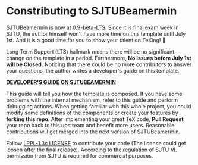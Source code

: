 # Constributing to SJTUBeamermin

SJTUBeamermin is now at 0.9-beta-LTS. Since it is final exam week in SJTU, the author himself won't have more time on this template until July 1st. And it is a good time for you to show your talent on TeXing! 🥰

Long Term Support (LTS) hallmark means there will be no significant change on the template in a period. Furthermore, **No Issues before July 1st will be Closed.** Noticing that there could be no more contributors to answer your questions, the author writes a developer's guide on this template.

**[DEVELOPER'S GUIDE ON SJTUBEAMERMIN](doc/SJTUBeamermindevguide.pdf)**

This guide will tell you how the template is composed. If you have some problems with the internal mechanism, refer to this guide and perform debugging actions. When getting familiar with this whole project, you could modify some definitions of the components or create your features by **forking this repo**. After implementing your great TeX code, **Pull Request** your repo back to this upstream and benefit more users. Reasonable contributions will get merged into the next version of SJTUBeamermin.

Follow [LPPL-1.3c LICENSE](LICENSE) to contribute your code (The license could get loosen after the final release). According to [the regulation of SJTU VI](https://vi.sjtu.edu.cn/index.php/articles/bulletin/16), permission from SJTU is required for commercial purposes.
